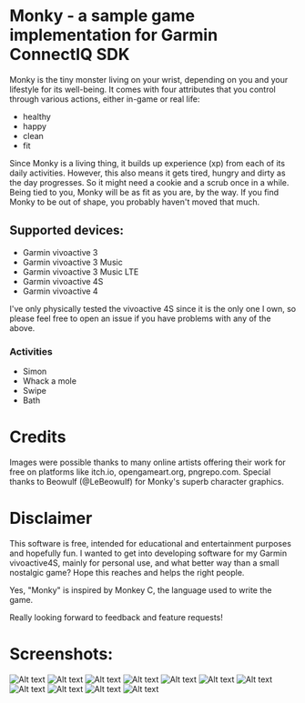 # Monky - a sample game implementation for Garmin ConnectIQ SDK

Monky is the tiny monster living on your wrist, depending on you and your lifestyle for its well-being.
It comes with four attributes that you control through various actions, either in-game or real life:
- healthy
- happy
- clean
- fit

Since Monky is a living thing, it builds up experience (xp) from each of its daily activities.
However, this also means it gets tired, hungry and dirty as the day progresses. So it might need a cookie and a scrub once in a while.
Being tied to you, Monky will be as fit as you are, by the way. If you find Monky to be out of shape, you probably haven't moved that much.

## Supported devices:
- Garmin vivoactive 3
- Garmin vivoactive 3 Music
- Garmin vivoactive 3 Music LTE
- Garmin vivoactive 4S
- Garmin vivoactive 4

I've only physically tested the vivoactive 4S since it is the only one I own, so please feel free to open an issue if you have problems with any of the above.

### Activities
- Simon
- Whack a mole
- Swipe
- Bath

# Credits
Images were possible thanks to many online artists offering their work for free on platforms like itch.io, opengameart.org, pngrepo.com.
Special thanks to Beowulf (@LeBeowuIf) for Monky's superb character graphics.

# Disclaimer
This software is free, intended for educational and entertainment purposes and hopefully fun.
I wanted to get into developing software for my Garmin vivoactive4S, mainly for personal use, and what better way than a small nostalgic game?
Hope this reaches and helps the right people.

Yes, "Monky" is inspired by Monkey C, the language used to write the game.

Really looking forward to feedback and feature requests!

# Screenshots:
![Alt text](https://ibb.co/HCxYZvv)
![Alt text](https://ibb.co/TPVDLw4)
![Alt text](https://ibb.co/mBGpsmg)
![Alt text](https://ibb.co/R0THfYj)
![Alt text](https://ibb.co/YtNKjcB)
![Alt text](https://ibb.co/z8RH2NT)
![Alt text](https://ibb.co/vQVZqNn)
![Alt text](https://ibb.co/chbS9sv)
![Alt text](https://ibb.co/yYLtf8P)
![Alt text](https://ibb.co/K72gzZL)
![Alt text](https://ibb.co/vV6r4sC)

